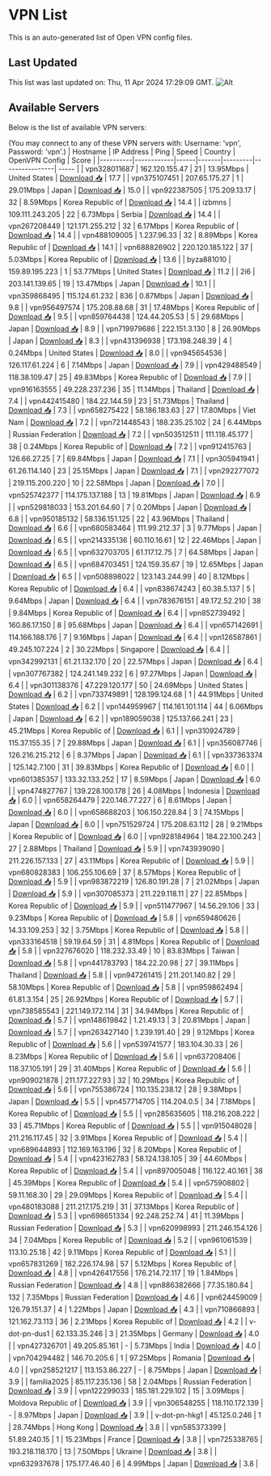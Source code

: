 # VPN List

This is an auto-generated list of Open VPN config files.

## Last Updated

This list was last updated on: Thu, 11 Apr 2024 17:29:09 GMT.
![Alt](https://repobeats.axiom.co/api/embed/186b98318ef1479477931607c1ad7d823f12451f.svg "Repobeats analytics image")

## Available Servers

Below is the list of available VPN servers:

(You may connect to any of these VPN servers with: Username: 'vpn', Password: 'vpn'.)
| Hostname | IP Address | Ping | Speed | Country | OpenVPN Config | Score |
|----------|------------|------|-------|---------|----------------| ----- |
| vpn328011687 | 162.120.155.47 | 21 | 13.95Mbps | United States | [Download 📥](./configs/server_0_US.ovpn) | 17.7 |
| vpn375107451 | 207.65.175.27 | 1 | 29.01Mbps | Japan | [Download 📥](./configs/server_1_JP.ovpn) | 15.0 |
| vpn922387505 | 175.209.13.17 | 32 | 8.59Mbps | Korea Republic of | [Download 📥](./configs/server_2_KR.ovpn) | 14.4 |
| izbmns | 109.111.243.205 | 22 | 6.73Mbps | Serbia | [Download 📥](./configs/server_3_RS.ovpn) | 14.4 |
| vpn267208449 | 121.171.255.212 | 32 | 6.17Mbps | Korea Republic of | [Download 📥](./configs/server_4_KR.ovpn) | 14.4 |
| vpn488109005 | 1.237.96.33 | 32 | 8.89Mbps | Korea Republic of | [Download 📥](./configs/server_5_KR.ovpn) | 14.1 |
| vpn688826902 | 220.120.185.122 | 37 | 5.03Mbps | Korea Republic of | [Download 📥](./configs/server_6_KR.ovpn) | 13.6 |
| byza881010 | 159.89.195.223 | 1 | 53.77Mbps | United States | [Download 📥](./configs/server_7_US.ovpn) | 11.2 |
| 2i6 | 203.141.139.65 | 19 | 13.47Mbps | Japan | [Download 📥](./configs/server_8_JP.ovpn) | 10.1 |
| vpn359868495 | 115.124.61.232 | 836 | 0.87Mbps | Japan | [Download 📥](./configs/server_9_JP.ovpn) | 9.8 |
| vpn956497574 | 175.208.88.68 | 31 | 17.48Mbps | Korea Republic of | [Download 📥](./configs/server_10_KR.ovpn) | 9.5 |
| vpn859764438 | 124.44.205.53 | 5 | 29.68Mbps | Japan | [Download 📥](./configs/server_11_JP.ovpn) | 8.9 |
| vpn719979686 | 222.151.3.130 | 8 | 26.90Mbps | Japan | [Download 📥](./configs/server_12_JP.ovpn) | 8.3 |
| vpn431396938 | 173.198.248.39 | 4 | 0.24Mbps | United States | [Download 📥](./configs/server_13_US.ovpn) | 8.0 |
| vpn945654536 | 126.117.61.224 | 6 | 7.14Mbps | Japan | [Download 📥](./configs/server_14_JP.ovpn) | 7.9 |
| vpn429488549 | 118.38.109.47 | 25 | 49.83Mbps | Korea Republic of | [Download 📥](./configs/server_15_KR.ovpn) | 7.9 |
| vpn916163555 | 49.228.237.236 | 35 | 11.14Mbps | Thailand | [Download 📥](./configs/server_16_TH.ovpn) | 7.4 |
| vpn442415480 | 184.22.144.59 | 23 | 51.73Mbps | Thailand | [Download 📥](./configs/server_17_TH.ovpn) | 7.3 |
| vpn658275422 | 58.186.183.63 | 27 | 17.80Mbps | Viet Nam | [Download 📥](./configs/server_18_VN.ovpn) | 7.2 |
| vpn721448543 | 188.235.25.102 | 24 | 6.44Mbps | Russian Federation | [Download 📥](./configs/server_19_RU.ovpn) | 7.2 |
| vpn503512511 | 111.118.45.177 | 38 | 0.24Mbps | Korea Republic of | [Download 📥](./configs/server_20_KR.ovpn) | 7.2 |
| vpn912415763 | 126.66.27.25 | 7 | 69.84Mbps | Japan | [Download 📥](./configs/server_21_JP.ovpn) | 7.1 |
| vpn305941941 | 61.26.114.140 | 23 | 25.15Mbps | Japan | [Download 📥](./configs/server_22_JP.ovpn) | 7.1 |
| vpn292277072 | 219.115.200.220 | 10 | 22.58Mbps | Japan | [Download 📥](./configs/server_23_JP.ovpn) | 7.0 |
| vpn525742377 | 114.175.137.188 | 13 | 19.81Mbps | Japan | [Download 📥](./configs/server_24_JP.ovpn) | 6.9 |
| vpn529818033 | 153.201.64.60 | 7 | 0.20Mbps | Japan | [Download 📥](./configs/server_25_JP.ovpn) | 6.8 |
| vpn950185132 | 58.136.151.125 | 22 | 43.96Mbps | Thailand | [Download 📥](./configs/server_26_TH.ovpn) | 6.6 |
| vpn680583464 | 111.99.212.37 | 3 | 9.77Mbps | Japan | [Download 📥](./configs/server_27_JP.ovpn) | 6.5 |
| vpn214335136 | 60.110.16.61 | 12 | 22.46Mbps | Japan | [Download 📥](./configs/server_28_JP.ovpn) | 6.5 |
| vpn632703705 | 61.117.12.75 | 7 | 64.58Mbps | Japan | [Download 📥](./configs/server_29_JP.ovpn) | 6.5 |
| vpn684703451 | 124.159.35.67 | 19 | 12.65Mbps | Japan | [Download 📥](./configs/server_30_JP.ovpn) | 6.5 |
| vpn508898022 | 123.143.244.99 | 40 | 8.12Mbps | Korea Republic of | [Download 📥](./configs/server_31_KR.ovpn) | 6.4 |
| vpn838674243 | 60.38.5.137 | 5 | 9.64Mbps | Japan | [Download 📥](./configs/server_32_JP.ovpn) | 6.4 |
| vpn783676151 | 49.172.52.210 | 38 | 9.84Mbps | Korea Republic of | [Download 📥](./configs/server_33_KR.ovpn) | 6.4 |
| vpn852739492 | 160.86.17.150 | 8 | 95.68Mbps | Japan | [Download 📥](./configs/server_34_JP.ovpn) | 6.4 |
| vpn657142691 | 114.166.188.176 | 7 | 9.16Mbps | Japan | [Download 📥](./configs/server_35_JP.ovpn) | 6.4 |
| vpn126587861 | 49.245.107.224 | 2 | 30.22Mbps | Singapore | [Download 📥](./configs/server_36_SG.ovpn) | 6.4 |
| vpn342992131 | 61.21.132.170 | 20 | 22.57Mbps | Japan | [Download 📥](./configs/server_37_JP.ovpn) | 6.4 |
| vpn307767382 | 124.241.149.232 | 6 | 97.27Mbps | Japan | [Download 📥](./configs/server_38_JP.ovpn) | 6.4 |
| vpn301138376 | 47.229.120.177 | 50 | 24.69Mbps | United States | [Download 📥](./configs/server_39_US.ovpn) | 6.2 |
| vpn733749891 | 128.199.124.68 | 1 | 44.91Mbps | United States | [Download 📥](./configs/server_40_US.ovpn) | 6.2 |
| vpn144959967 | 114.161.101.114 | 44 | 6.06Mbps | Japan | [Download 📥](./configs/server_41_JP.ovpn) | 6.2 |
| vpn189059038 | 125.137.66.241 | 23 | 45.21Mbps | Korea Republic of | [Download 📥](./configs/server_42_KR.ovpn) | 6.1 |
| vpn310924789 | 115.37.155.35 | 7 | 29.88Mbps | Japan | [Download 📥](./configs/server_43_JP.ovpn) | 6.1 |
| vpn356087746 | 126.216.215.212 | 6 | 8.37Mbps | Japan | [Download 📥](./configs/server_44_JP.ovpn) | 6.1 |
| vpn337363374 | 125.142.7.100 | 31 | 39.83Mbps | Korea Republic of | [Download 📥](./configs/server_45_KR.ovpn) | 6.0 |
| vpn601385357 | 133.32.133.252 | 17 | 8.59Mbps | Japan | [Download 📥](./configs/server_46_JP.ovpn) | 6.0 |
| vpn474827767 | 139.228.100.178 | 26 | 4.08Mbps | Indonesia | [Download 📥](./configs/server_47_ID.ovpn) | 6.0 |
| vpn658264479 | 220.146.77.227 | 6 | 8.61Mbps | Japan | [Download 📥](./configs/server_48_JP.ovpn) | 6.0 |
| vpn658688203 | 106.150.228.84 | 3 | 74.15Mbps | Japan | [Download 📥](./configs/server_49_JP.ovpn) | 6.0 |
| vpn751529724 | 175.208.63.112 | 28 | 9.21Mbps | Korea Republic of | [Download 📥](./configs/server_50_KR.ovpn) | 6.0 |
| vpn928184964 | 184.22.100.243 | 27 | 2.88Mbps | Thailand | [Download 📥](./configs/server_51_TH.ovpn) | 5.9 |
| vpn743939090 | 211.226.157.133 | 27 | 43.11Mbps | Korea Republic of | [Download 📥](./configs/server_52_KR.ovpn) | 5.9 |
| vpn680828383 | 106.255.106.69 | 37 | 8.57Mbps | Korea Republic of | [Download 📥](./configs/server_53_KR.ovpn) | 5.9 |
| vpn983872219 | 126.80.191.28 | 7 | 21.02Mbps | Japan | [Download 📥](./configs/server_54_JP.ovpn) | 5.9 |
| vpn307085373 | 211.229.118.11 | 27 | 22.85Mbps | Korea Republic of | [Download 📥](./configs/server_55_KR.ovpn) | 5.9 |
| vpn511477967 | 14.56.29.106 | 33 | 9.23Mbps | Korea Republic of | [Download 📥](./configs/server_56_KR.ovpn) | 5.8 |
| vpn659480626 | 14.33.109.253 | 32 | 3.75Mbps | Korea Republic of | [Download 📥](./configs/server_57_KR.ovpn) | 5.8 |
| vpn333164518 | 59.19.64.59 | 31 | 4.81Mbps | Korea Republic of | [Download 📥](./configs/server_58_KR.ovpn) | 5.8 |
| vpn327676020 | 118.232.33.49 | 10 | 83.83Mbps | Taiwan | [Download 📥](./configs/server_59_TW.ovpn) | 5.8 |
| vpn441783793 | 184.22.20.98 | 27 | 39.11Mbps | Thailand | [Download 📥](./configs/server_60_TH.ovpn) | 5.8 |
| vpn947261415 | 211.201.140.82 | 29 | 58.10Mbps | Korea Republic of | [Download 📥](./configs/server_61_KR.ovpn) | 5.8 |
| vpn959862494 | 61.81.3.154 | 25 | 26.92Mbps | Korea Republic of | [Download 📥](./configs/server_62_KR.ovpn) | 5.7 |
| vpn738585543 | 221.149.172.114 | 31 | 34.94Mbps | Korea Republic of | [Download 📥](./configs/server_63_KR.ovpn) | 5.7 |
| vpn148619842 | 1.21.49.13 | 3 | 20.81Mbps | Japan | [Download 📥](./configs/server_64_JP.ovpn) | 5.7 |
| vpn263427140 | 1.239.191.40 | 29 | 9.12Mbps | Korea Republic of | [Download 📥](./configs/server_65_KR.ovpn) | 5.6 |
| vpn539741577 | 183.104.30.33 | 26 | 8.23Mbps | Korea Republic of | [Download 📥](./configs/server_66_KR.ovpn) | 5.6 |
| vpn637208406 | 118.37.105.191 | 29 | 31.40Mbps | Korea Republic of | [Download 📥](./configs/server_67_KR.ovpn) | 5.6 |
| vpn909021878 | 211.177.227.93 | 32 | 10.29Mbps | Korea Republic of | [Download 📥](./configs/server_68_KR.ovpn) | 5.6 |
| vpn755386724 | 110.135.238.12 | 28 | 9.38Mbps | Japan | [Download 📥](./configs/server_69_JP.ovpn) | 5.5 |
| vpn457714705 | 114.204.0.5 | 34 | 7.18Mbps | Korea Republic of | [Download 📥](./configs/server_70_KR.ovpn) | 5.5 |
| vpn285635605 | 118.216.208.222 | 33 | 45.71Mbps | Korea Republic of | [Download 📥](./configs/server_71_KR.ovpn) | 5.5 |
| vpn915048028 | 211.216.117.45 | 32 | 3.91Mbps | Korea Republic of | [Download 📥](./configs/server_72_KR.ovpn) | 5.4 |
| vpn689644893 | 112.169.163.196 | 32 | 8.20Mbps | Korea Republic of | [Download 📥](./configs/server_73_KR.ovpn) | 5.4 |
| vpn423162783 | 58.124.138.105 | 39 | 44.60Mbps | Korea Republic of | [Download 📥](./configs/server_74_KR.ovpn) | 5.4 |
| vpn897005048 | 116.122.40.161 | 38 | 45.39Mbps | Korea Republic of | [Download 📥](./configs/server_75_KR.ovpn) | 5.4 |
| vpn575908802 | 59.11.168.30 | 29 | 29.09Mbps | Korea Republic of | [Download 📥](./configs/server_76_KR.ovpn) | 5.4 |
| vpn480183088 | 211.217.175.219 | 31 | 37.13Mbps | Korea Republic of | [Download 📥](./configs/server_77_KR.ovpn) | 5.3 |
| vpn698651334 | 92.248.252.74 | 41 | 11.39Mbps | Russian Federation | [Download 📥](./configs/server_78_RU.ovpn) | 5.3 |
| vpn620998993 | 211.246.154.126 | 34 | 7.04Mbps | Korea Republic of | [Download 📥](./configs/server_79_KR.ovpn) | 5.2 |
| vpn961061539 | 113.10.25.18 | 42 | 9.11Mbps | Korea Republic of | [Download 📥](./configs/server_80_KR.ovpn) | 5.1 |
| vpn657831269 | 182.226.174.98 | 57 | 5.12Mbps | Korea Republic of | [Download 📥](./configs/server_81_KR.ovpn) | 4.8 |
| vpn426417556 | 176.214.72.117 | 19 | 1.84Mbps | Russian Federation | [Download 📥](./configs/server_82_RU.ovpn) | 4.8 |
| vpn886382666 | 77.35.180.84 | 132 | 7.35Mbps | Russian Federation | [Download 📥](./configs/server_83_RU.ovpn) | 4.6 |
| vpn624459009 | 126.79.151.37 | 4 | 1.22Mbps | Japan | [Download 📥](./configs/server_84_JP.ovpn) | 4.3 |
| vpn710866893 | 121.162.73.113 | 36 | 2.21Mbps | Korea Republic of | [Download 📥](./configs/server_85_KR.ovpn) | 4.2 |
| v-dot-pn-dus1 | 62.133.35.246 | 3 | 21.35Mbps | Germany | [Download 📥](./configs/server_86_DE.ovpn) | 4.0 |
| vpn427326701 | 49.205.85.161 | - | 5.73Mbps | India | [Download 📥](./configs/server_87_IN.ovpn) | 4.0 |
| vpn704294482 | 146.70.205.6 | 1 | 97.25Mbps | Romania | [Download 📥](./configs/server_88_RO.ovpn) | 4.0 |
| vpn258521217 | 113.153.86.227 | - | 8.75Mbps | Japan | [Download 📥](./configs/server_89_JP.ovpn) | 3.9 |
| familia2025 | 85.117.235.136 | 58 | 2.04Mbps | Russian Federation | [Download 📥](./configs/server_90_RU.ovpn) | 3.9 |
| vpn122299033 | 185.181.229.102 | 15 | 3.09Mbps | Moldova Republic of | [Download 📥](./configs/server_91_MD.ovpn) | 3.9 |
| vpn306548255 | 118.110.172.139 | - | 8.97Mbps | Japan | [Download 📥](./configs/server_92_JP.ovpn) | 3.9 |
| v-dot-pn-hkg1 | 45.125.0.246 | 1 | 28.74Mbps | Hong Kong | [Download 📥](./configs/server_93_HK.ovpn) | 3.8 |
| vpn585373399 | 51.89.240.15 | 1 | 15.23Mbps | France | [Download 📥](./configs/server_94_FR.ovpn) | 3.8 |
| vpn725338765 | 193.218.118.170 | 13 | 7.50Mbps | Ukraine | [Download 📥](./configs/server_95_UA.ovpn) | 3.8 |
| vpn632937678 | 175.177.46.40 | 6 | 4.99Mbps | Japan | [Download 📥](./configs/server_96_JP.ovpn) | 3.8 |

